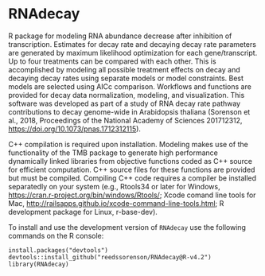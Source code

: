 # RNAdecay
R package for modeling RNA abundance decrease after inhibition of transcription. Estimates for decay rate and decaying decay rate parameters are generated by maximum likelihood optimization for each gene/transcript. Up to four treatments can be compared with each other. This is accomplished by modeling all possible treatment effects on decay and decaying decay rates using separate models or model constraints. Best models are selected using AICc comparison. Workflows and functions are provided for decay data normalization, modeling, and visualization. This software was developed as part of a study of RNA decay rate pathway contributions to decay genome-wide in Arabidopsis thaliana (Sorenson et al., 2018, Proceedings of the National Academy of Sciences 201712312, https://doi.org/10.1073/pnas.1712312115).

C++ compilation is required upon installation. Modeling makes use of the functionality of the TMB package to generate high performance dynamically linked libraries from objective functions coded as C++ source for efficient computation. C++ source files for these functions are provided but must be compiled. Compiling C++ code requires a compiler be installed separatedly on your system (e.g., Rtools34 or later for Windows,  https://cran.r-project.org/bin/windows/Rtools/; Xcode comand line tools for Mac, http://railsapps.github.io/xcode-command-line-tools.html; R development package for Linux, r-base-dev). 

To install and use the development version of `RNAdecay` use the following commands on the R console: 
```{r}
install.packages("devtools")
devtools::install_github("reedssorenson/RNAdecay@R-v4.2")
library(RNAdecay)
```
